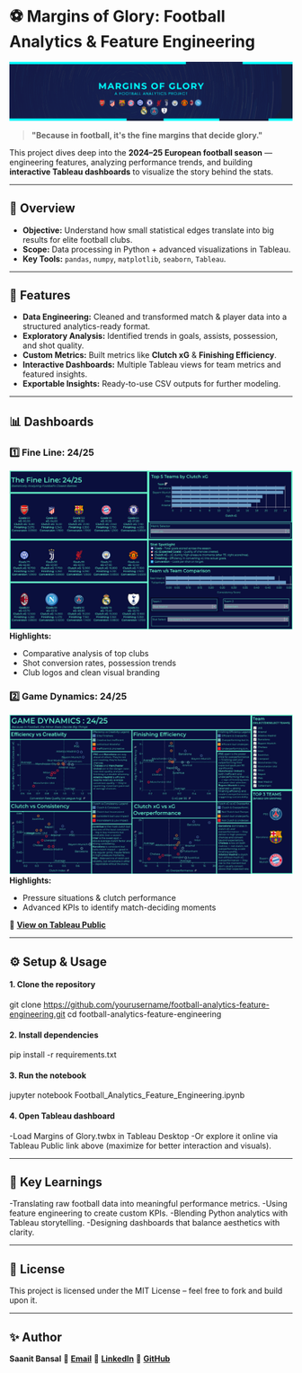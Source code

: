 # ⚽ Margins of Glory: Football Analytics & Feature Engineering

![Project Banner](images/banner.png)

> **"Because in football, it's the fine margins that decide glory."**  

This project dives deep into the **2024–25 European football season** — engineering features, analyzing performance trends, and building **interactive Tableau dashboards** to visualize the story behind the stats.

---

## 📌 Overview
- **Objective:** Understand how small statistical edges translate into big results for elite football clubs.  
- **Scope:** Data processing in Python + advanced visualizations in Tableau.  
- **Key Tools:** `pandas`, `numpy`, `matplotlib`, `seaborn`, `Tableau`.  

---

## 🚀 Features
- **Data Engineering:** Cleaned and transformed match & player data into a structured analytics-ready format.
- **Exploratory Analysis:** Identified trends in goals, assists, possession, and shot quality.
- **Custom Metrics:** Built metrics like **Clutch xG** & **Finishing Efficiency**.
- **Interactive Dashboards:** Multiple Tableau views for team metrics and featured insights.
- **Exportable Insights:** Ready-to-use CSV outputs for further modeling.

---

## 📊 Dashboards

### 1️⃣ Fine Line: 24/25
![Fine Line Dashboard](images/FineLine.png)
**Highlights:**
- Comparative analysis of top clubs  
- Shot conversion rates, possession trends  
- Club logos and clean visual branding  

### 2️⃣ Game Dynamics: 24/25
![Game Dynamics Dashboard](images/GameDynamics.png)
**Highlights:**
- Pressure situations & clutch performance  
- Advanced KPIs to identify match-deciding moments  

🔗 **[View on Tableau Public](https://public.tableau.com/views/MarginsofGlory/MARGINSOFGLORY?:language=en-GB&:sid=&:redirect=auth&:display_count=n&:origin=viz_share_link)**

---

## ⚙️ Setup & Usage

#### 1. Clone the repository

git clone https://github.com/yourusername/football-analytics-feature-engineering.git
cd football-analytics-feature-engineering

#### 2. Install dependencies

pip install -r requirements.txt

#### 3. Run the notebook

jupyter notebook Football_Analytics_Feature_Engineering.ipynb

#### 4. Open Tableau dashboard

-Load Margins of Glory.twbx in Tableau Desktop
-Or explore it online via Tableau Public link above (maximize for better interaction and visuals).

---

## 🧠 Key Learnings

-Translating raw football data into meaningful performance metrics.
-Using feature engineering to create custom KPIs.
-Blending Python analytics with Tableau storytelling.
-Designing dashboards that balance aesthetics with clarity.

---

## 📜 License
This project is licensed under the MIT License – feel free to fork and build upon it.

---

## ✨ Author
**Saanit Bansal**
📧 **[Email](saanit1t5bansal@gmail.com)**
💼 **[LinkedIn](https://www.linkedin.com/in/saanit-bansal-681874293)**
🐙 **[GitHub](https://github.com/saanitbansal-619)**